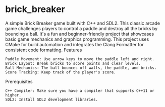 # brick_breaker
A simple Brick Breaker game built with C++ and SDL2. This classic arcade game challenges players to control a paddle and destroy all the bricks by bouncing a ball. It's a fun and beginner-friendly project that showcases basic game mechanics and graphics programming.
This project uses CMake for build automation and integrates the Clang Formatter for consistent code formatting.
Features

    Paddle Movement: Use arrow keys to move the paddle left and right.
    Brick Layout: Break bricks to score points and clear levels.
    Ball Mechanics: The ball bounces off walls, the paddle, and bricks.
    Score Tracking: Keep track of the player's score.

Prerequisites

    C++ Compiler: Make sure you have a compiler that supports C++11 or higher.
    SDL2: Install SDL2 development libraries.
